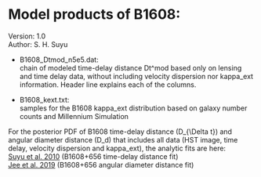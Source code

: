 # Model products of B1608:
Version: 1.0 <br>
Author: S. H. Suyu<br>

- B1608_Dtmod_n5e5.dat:<br>
chain of modeled time-delay distance Dt^mod based only on lensing and time delay data, without including velocity dispersion nor kappa_ext information.  Header line explains each of the columns.

- B1608_kext.txt: <br>
samples for the B1608 kappa_ext distribution based on galaxy number counts and Millennium Simulation 

For the posterior PDF of B1608 time-delay distance (D_{\Delta t}) and angular diameter distance (D_d) that includes all data (HST image, time delay, velocity dispersion and kappa_ext), the analytic fits are here:<br>
<a href="http://adsabs.harvard.edu/abs/2010ApJ...711..201S">Suyu et al. 2010</a> (B1608+656 time-delay distance fit) <br>
<a href="https://ui.adsabs.harvard.edu/abs/2019Sci...365.1134J/abstract">Jee et al. 2019</a> (B1608+656 angular diameter distance fit) <br>
 
